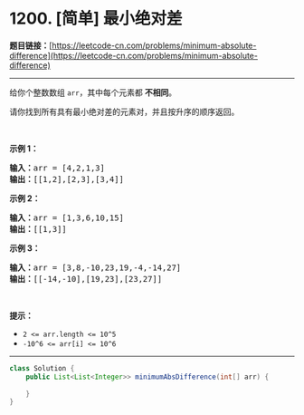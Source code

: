 # 1200. [简单] 最小绝对差

**题目链接：**[https://leetcode-cn.com/problems/minimum-absolute-difference](https://leetcode-cn.com/problems/minimum-absolute-difference)

---

<div class="content__1Y2H">
 <div class="notranslate">
  <p>给你个整数数组&nbsp;<code>arr</code>，其中每个元素都 <strong>不相同</strong>。</p> 
  <p>请你找到所有具有最小绝对差的元素对，并且按升序的顺序返回。</p> 
  <p>&nbsp;</p> 
  <p><strong>示例 1：</strong></p> 
  <pre class="language-text"><strong>输入：</strong>arr = [4,2,1,3]
<strong>输出：</strong>[[1,2],[2,3],[3,4]]
</pre> 
  <p><strong>示例 2：</strong></p> 
  <pre class="language-text"><strong>输入：</strong>arr = [1,3,6,10,15]
<strong>输出：</strong>[[1,3]]
</pre> 
  <p><strong>示例 3：</strong></p> 
  <pre class="language-text"><strong>输入：</strong>arr = [3,8,-10,23,19,-4,-14,27]
<strong>输出：</strong>[[-14,-10],[19,23],[23,27]]
</pre> 
  <p>&nbsp;</p> 
  <p><strong>提示：</strong></p> 
  <ul> 
   <li><code>2 &lt;= arr.length &lt;= 10^5</code></li> 
   <li><code>-10^6 &lt;= arr[i] &lt;= 10^6</code></li> 
  </ul> 
 </div>
</div>

---

```java
class Solution {
    public List<List<Integer>> minimumAbsDifference(int[] arr) {
        
    }
}
```